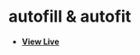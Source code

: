 # autofill & autofit

- [**View Live**](https://tahmid-sarker.github.io/Modern-HTML-CSS-Notes/11-CSS-Grid/05-Autofill-Autofit/)